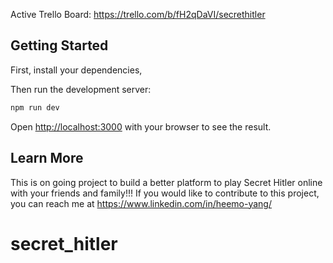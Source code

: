 Active Trello Board:
https://trello.com/b/fH2qDaVI/secrethitler

## Getting Started

First, install your dependencies,

Then run the development server:

```bash
npm run dev
```

Open [http://localhost:3000](http://localhost:3000) with your browser to see the result.

## Learn More

This is on going project to build a better platform to play Secret Hitler online with your friends and family!!!
If you would like to contribute to this project, you can reach me at https://www.linkedin.com/in/heemo-yang/

# secret_hitler
